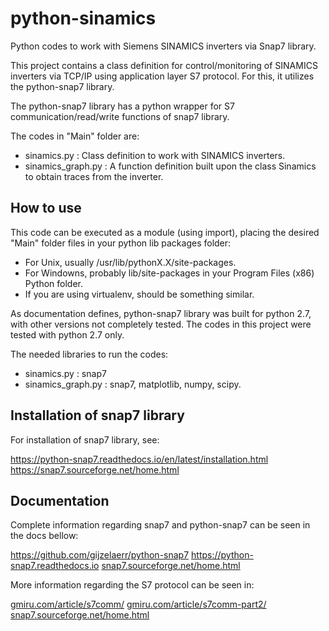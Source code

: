 # python-sinamics
Python codes to work with Siemens SINAMICS inverters via Snap7 library.

This project contains a class definition for control/monitoring of SINAMICS inverters via TCP/IP using application layer S7 protocol. For this, it utilizes the python-snap7 library.

The python-snap7 library has a python wrapper for
S7 communication/read/write functions of snap7 library.

The codes in "Main" folder are:
- sinamics.py : Class definition to work with SINAMICS inverters.
- sinamics_graph.py : A function definition built upon the class Sinamics to obtain traces from the inverter.

## How to use
This code can be executed as a module (using import), placing the desired "Main" folder files in your python lib packages folder:
- For Unix, usually /usr/lib/pythonX.X/site-packages.
- For Windowns, probably lib/site-packages in your Program Files (x86) Python folder. 
- If you are using virtualenv, should be something similar.

As documentation defines, python-snap7 library was built for python 2.7, with other versions not completely tested. The codes in this project were tested with python 2.7 only.

The needed libraries to run the codes:
- sinamics.py : snap7
- sinamics_graph.py : snap7, matplotlib, numpy, scipy.

## Installation of snap7 library
For installation of snap7 library, see:

https://python-snap7.readthedocs.io/en/latest/installation.html
https://snap7.sourceforge.net/home.html

## Documentation
Complete information regarding snap7 and python-snap7 can be seen in the docs bellow:

https://github.com/gijzelaerr/python-snap7
https://python-snap7.readthedocs.io
[snap7.sourceforge.net/home.html](snap7.sourceforge.net/home.html)

More information regarding the S7 protocol can be seen in:

[gmiru.com/article/s7comm/](gmiru.com/article/s7comm/)
[gmiru.com/article/s7comm-part2/](gmiru.com/article/s7comm-part2/)
[snap7.sourceforge.net/home.html](snap7.sourceforge.net/home.html)

